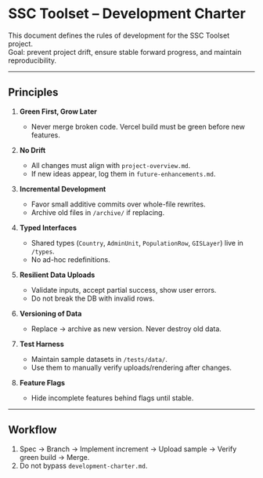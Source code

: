 # SSC Toolset – Development Charter

This document defines the rules of development for the SSC Toolset project.  
Goal: prevent project drift, ensure stable forward progress, and maintain reproducibility.

---

## Principles

1. **Green First, Grow Later**
   - Never merge broken code. Vercel build must be green before new features.

2. **No Drift**
   - All changes must align with `project-overview.md`.
   - If new ideas appear, log them in `future-enhancements.md`.

3. **Incremental Development**
   - Favor small additive commits over whole-file rewrites.
   - Archive old files in `/archive/` if replacing.

4. **Typed Interfaces**
   - Shared types (`Country`, `AdminUnit`, `PopulationRow`, `GISLayer`) live in `/types`.
   - No ad-hoc redefinitions.

5. **Resilient Data Uploads**
   - Validate inputs, accept partial success, show user errors.
   - Do not break the DB with invalid rows.

6. **Versioning of Data**
   - Replace → archive as new version. Never destroy old data.

7. **Test Harness**
   - Maintain sample datasets in `/tests/data/`.
   - Use them to manually verify uploads/rendering after changes.

8. **Feature Flags**
   - Hide incomplete features behind flags until stable.

---

## Workflow

1. Spec → Branch → Implement increment → Upload sample → Verify green build → Merge.
2. Do not bypass `development-charter.md`.
